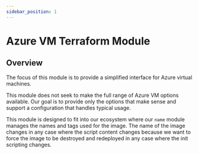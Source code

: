 ```yaml
---
sidebar_position: 1
---
```


# Azure VM Terraform Module
## Overview
The focus of this module is to provide a simplified interface for Azure virtual
machines.

This module does not seek to make the full range of Azure VM options available.
Our goal is to provide only the options that make sense and support a
configuration that handles typical usage.

This module is designed to fit into our ecosystem where our `name` module
manages the names and tags used for the image. The name of the image changes in
any case where the script content changes because we want to force the image to
be destroyed and redeployed in any case where the init scripting changes.

[chge]: ./CHANGES.md
[code]: ./CODE-OF-CONDUCT.md
[cont]: ./CONTRIBUTING.md
[lice]: ./LICENSE.md
